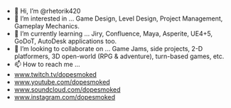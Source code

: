 - 👋 Hi, I’m @rhetorik420
- 👀 I’m interested in ... Game Design, Level Design, Project Management, Gameplay Mechanics.
- 🌱 I’m currently learning ... Jiry, Confluence, Maya, Asperite, UE4+5, GoDoT, AutoDesk applications too.
- 💞️ I’m looking to collaborate on ... Game Jams, side projects, 2-D platformers, 3D open-world (RPG & adventure), turn-based games, etc.
- 📫 How to reach me ... 
- www.twitch.tv/dopesmoked
- www.youtube.com/dopesmoked
- www.soundcloud.com/dopesmoked
- www.instagram.com/dopesmoked

<!---
rhetorik420/rhetorik420 is a ✨ special ✨ repository because its `README.md` (this file) appears on your GitHub profile.
You can click the Preview link to take a look at your changes.
--->
